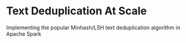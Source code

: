 # Text Deduplication At Scale

Implementing the popular Minhash/LSH text deduplication algorithm in Apache Spark
